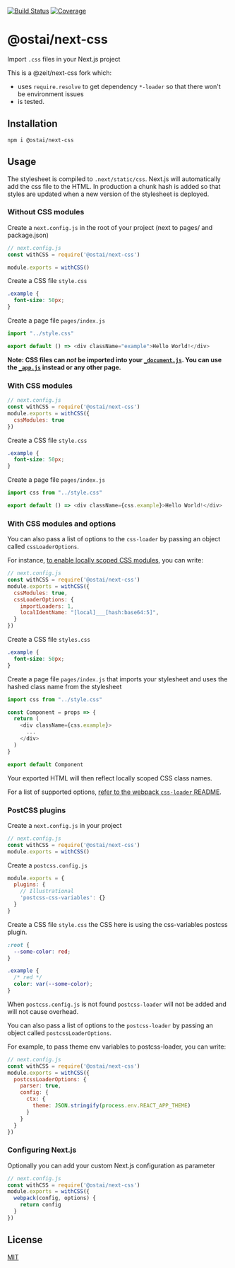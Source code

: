 [![Build Status](https://travis-ci.org/kaelzhang/next-css.svg?branch=master)](https://travis-ci.org/kaelzhang/next-css)
[![Coverage](https://codecov.io/gh/kaelzhang/next-css/branch/master/graph/badge.svg)](https://codecov.io/gh/kaelzhang/next-css)
<!-- optional appveyor tst
[![Windows Build Status](https://ci.appveyor.com/api/projects/status/github/kaelzhang/next-css?branch=master&svg=true)](https://ci.appveyor.com/project/kaelzhang/next-css)
-->
<!-- optional npm version
[![NPM version](https://badge.fury.io/js/@ostai/next-css.svg)](http://badge.fury.io/js/@ostai/next-css)
-->
<!-- optional npm downloads
[![npm module downloads per month](http://img.shields.io/npm/dm/@ostai/next-css.svg)](https://www.npmjs.org/package/@ostai/next-css)
-->
<!-- optional dependency status
[![Dependency Status](https://david-dm.org/kaelzhang/next-css.svg)](https://david-dm.org/kaelzhang/next-css)
-->

# @ostai/next-css

Import `.css` files in your Next.js project

This is a @zeit/next-css fork which:

- uses `require.resolve` to get dependency `*-loader` so that there won't be environment issues
- is tested.

## Installation

```
npm i @ostai/next-css
```

## Usage

The stylesheet is compiled to `.next/static/css`. Next.js will automatically add the css file to the HTML.
In production a chunk hash is added so that styles are updated when a new version of the stylesheet is deployed.

### Without CSS modules

Create a `next.config.js` in the root of your project (next to pages/ and package.json)

```js
// next.config.js
const withCSS = require('@ostai/next-css')

module.exports = withCSS()
```

Create a CSS file `style.css`

```css
.example {
  font-size: 50px;
}
```

Create a page file `pages/index.js`

```js
import "../style.css"

export default () => <div className="example">Hello World!</div>
```

__Note: CSS files can _not_ be imported into your [`_document.js`](https://github.com/zeit/next.js#custom-document). You can use the [`_app.js`](https://github.com/zeit/next.js#custom-app) instead or any other page.__

### With CSS modules

```js
// next.config.js
const withCSS = require('@ostai/next-css')
module.exports = withCSS({
  cssModules: true
})
```

Create a CSS file `style.css`

```css
.example {
  font-size: 50px;
}
```

Create a page file `pages/index.js`

```js
import css from "../style.css"

export default () => <div className={css.example}>Hello World!</div>
```

### With CSS modules and options

You can also pass a list of options to the `css-loader` by passing an object called `cssLoaderOptions`.

For instance, [to enable locally scoped CSS modules](https://github.com/css-modules/css-modules/blob/master/docs/local-scope.md#css-modules--local-scope), you can write:

```js
// next.config.js
const withCSS = require('@ostai/next-css')
module.exports = withCSS({
  cssModules: true,
  cssLoaderOptions: {
    importLoaders: 1,
    localIdentName: "[local]___[hash:base64:5]",
  }
})
```

Create a CSS file `styles.css`

```css
.example {
  font-size: 50px;
}
```

Create a page file `pages/index.js` that imports your stylesheet and uses the hashed class name from the stylesheet

```js
import css from "../style.css"

const Component = props => {
  return (
    <div className={css.example}>
      ...
    </div>
  )
}

export default Component
```

Your exported HTML will then reflect locally scoped CSS class names.

For a list of supported options, [refer to the webpack `css-loader` README](https://github.com/webpack-contrib/css-loader#options).

### PostCSS plugins

Create a `next.config.js` in your project

```js
// next.config.js
const withCSS = require('@ostai/next-css')
module.exports = withCSS()
```

Create a `postcss.config.js`

```js
module.exports = {
  plugins: {
    // Illustrational
    'postcss-css-variables': {}
  }
}
```

Create a CSS file `style.css` the CSS here is using the css-variables postcss plugin.

```css
:root {
  --some-color: red;
}

.example {
  /* red */
  color: var(--some-color);
}
```

When `postcss.config.js` is not found `postcss-loader` will not be added and will not cause overhead.

You can also pass a list of options to the `postcss-loader` by passing an object called `postcssLoaderOptions`.

For example, to pass theme env variables to postcss-loader, you can write:

```js
// next.config.js
const withCSS = require('@ostai/next-css')
module.exports = withCSS({
  postcssLoaderOptions: {
    parser: true,
    config: {
      ctx: {
        theme: JSON.stringify(process.env.REACT_APP_THEME)
      }
    }
  }
})
```



### Configuring Next.js

Optionally you can add your custom Next.js configuration as parameter

```js
// next.config.js
const withCSS = require('@ostai/next-css')
module.exports = withCSS({
  webpack(config, options) {
    return config
  }
})
```


## License

[MIT](LICENSE)
